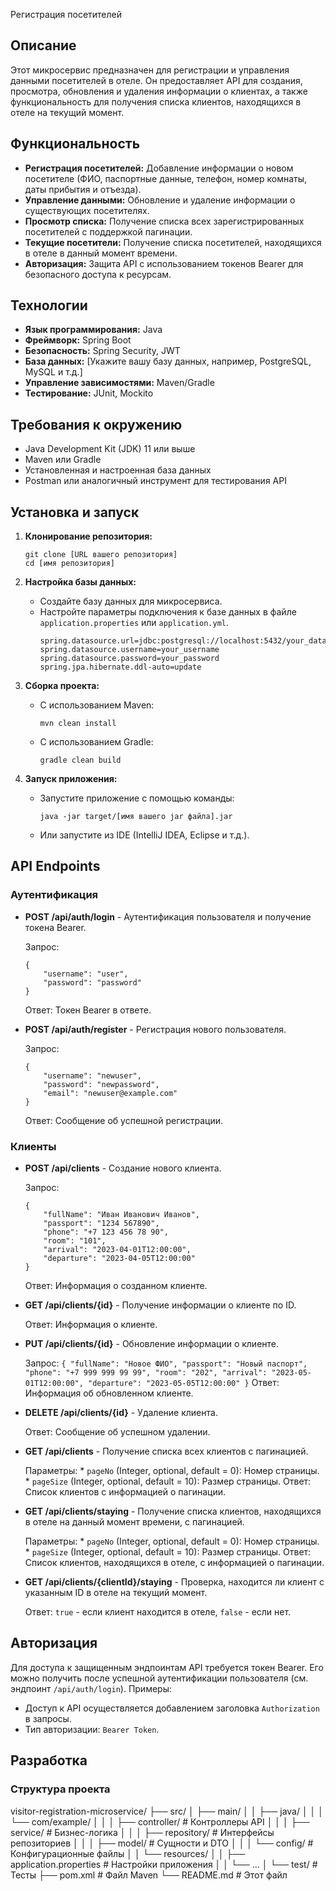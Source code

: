 Регистрация посетителей

## Описание

Этот микросервис предназначен для регистрации и управления данными посетителей в отеле. Он предоставляет API для создания, просмотра, обновления и удаления информации о клиентах, а также функциональность для получения списка клиентов, находящихся в отеле на текущий момент.

## Функциональность

*   **Регистрация посетителей:** Добавление информации о новом посетителе (ФИО, паспортные данные, телефон, номер комнаты, даты прибытия и отъезда).
*   **Управление данными:** Обновление и удаление информации о существующих посетителях.
*   **Просмотр списка:** Получение списка всех зарегистрированных посетителей с поддержкой пагинации.
*   **Текущие посетители:** Получение списка посетителей, находящихся в отеле в данный момент времени.
*   **Авторизация:** Защита API с использованием токенов Bearer для безопасного доступа к ресурсам.

## Технологии

*   **Язык программирования:** Java
*   **Фреймворк:** Spring Boot
*   **Безопасность:** Spring Security, JWT
*   **База данных:** [Укажите вашу базу данных, например, PostgreSQL, MySQL и т.д.]
*   **Управление зависимостями:** Maven/Gradle
*   **Тестирование:** JUnit, Mockito

## Требования к окружению

*   Java Development Kit (JDK) 11 или выше
*   Maven или Gradle
*   Установленная и настроенная база данных
*   Postman или аналогичный инструмент для тестирования API

## Установка и запуск

1.  **Клонирование репозитория:**

    ```
    git clone [URL вашего репозитория]
    cd [имя репозитория]
    ```

2.  **Настройка базы данных:**

    *   Создайте базу данных для микросервиса.
    *   Настройте параметры подключения к базе данных в файле `application.properties` или `application.yml`.
        ```
        spring.datasource.url=jdbc:postgresql://localhost:5432/your_database
        spring.datasource.username=your_username
        spring.datasource.password=your_password
        spring.jpa.hibernate.ddl-auto=update
        ```

3.  **Сборка проекта:**

    *   С использованием Maven:
        ```
        mvn clean install
        ```
    *   С использованием Gradle:
        ```
        gradle clean build
        ```

4.  **Запуск приложения:**

    *   Запустите приложение с помощью команды:
        ```
        java -jar target/[имя вашего jar файла].jar
        ```
    *   Или запустите из IDE (IntelliJ IDEA, Eclipse и т.д.).

## API Endpoints

### Аутентификация
*   **POST /api/auth/login** - Аутентификация пользователя и получение токена Bearer.

    Запрос:
      ```
      {
          "username": "user",
          "password": "password"
      }
      ```
    Ответ:
    Токен Bearer в ответе.
*   **POST /api/auth/register** - Регистрация нового пользователя.

    Запрос:
      ```
      {
          "username": "newuser",
          "password": "newpassword",
          "email": "newuser@example.com"
      }
      ```
    Ответ:
    Сообщение об успешной регистрации.

### Клиенты
*   **POST /api/clients** - Создание нового клиента.

    Запрос:
      ```
      {
          "fullName": "Иван Иванович Иванов",
          "passport": "1234 567890",
          "phone": "+7 123 456 78 90",
          "room": "101",
          "arrival": "2023-04-01T12:00:00",
          "departure": "2023-04-05T12:00:00"
      }
      ```
    Ответ:
    Информация о созданном клиенте.

*   **GET /api/clients/{id}** - Получение информации о клиенте по ID.

    Ответ:
    Информация о клиенте.

*   **PUT /api/clients/{id}** - Обновление информации о клиенте.

    Запрос:
        ```
        {
            "fullName": "Новое ФИО",
            "passport": "Новый паспорт",
            "phone": "+7 999 999 99 99",
            "room": "202",
            "arrival": "2023-05-01T12:00:00",
            "departure": "2023-05-05T12:00:00"
        }
        ```
    Ответ:
        Информация об обновленном клиенте.

*   **DELETE /api/clients/{id}** - Удаление клиента.

    Ответ:
        Сообщение об успешном удалении.

*   **GET /api/clients** - Получение списка всех клиентов с пагинацией.

    Параметры:
        *   `pageNo` (Integer, optional, default = 0): Номер страницы.
        *   `pageSize` (Integer, optional, default = 10): Размер страницы.
    Ответ:
        Список клиентов с информацией о пагинации.

*   **GET /api/clients/staying** - Получение списка клиентов, находящихся в отеле на данный момент времени, с пагинацией.

    Параметры:
        *   `pageNo` (Integer, optional, default = 0): Номер страницы.
        *   `pageSize` (Integer, optional, default = 10): Размер страницы.
    Ответ:
        Список клиентов, находящихся в отеле, с информацией о пагинации.

*   **GET /api/clients/{clientId}/staying** - Проверка, находится ли клиент с указанным ID в отеле на текущий момент.

    Ответ:
        `true` - если клиент находится в отеле, `false` - если нет.

## Авторизация

Для доступа к защищенным эндпоинтам API требуется токен Bearer. Его можно получить после успешной аутентификации пользователя (см. эндпоинт `/api/auth/login`).
Примеры:
* Доступ к API осуществляется добавлением заголовка `Authorization` в запросы.
* Тип авторизации: `Bearer Token`.

## Разработка

### Структура проекта
visitor-registration-microservice/
├── src/
│ ├── main/
│ │ ├── java/
│ │ │ └── com/example/
│ │ │ ├── controller/ # Контроллеры API
│ │ │ ├── service/ # Бизнес-логика
│ │ │ ├── repository/ # Интерфейсы репозиториев
│ │ │ ├── model/ # Сущности и DTO
│ │ │ └── config/ # Конфигурационные файлы
│ │ └── resources/
│ │ ├── application.properties # Настройки приложения
│ │ └── ...
│ └── test/ # Тесты
├── pom.xml # Файл Maven
└── README.md # Этот файл

